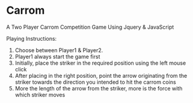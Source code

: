 # Carrom
A Two Player Carrom Competition Game Using Jquery &amp; JavaScript

Playing Instructions:
1. Choose between Player1 & Player2. 
2. Player1 always start the game first
3. Initially, place the striker in the required position using the left mouse click
4. After placing in the right position, point the arrow originating from the striker towards the direction you intended to hit the carrom coins
5. More the length of the arrow from the striker, more is the force with which striker moves
